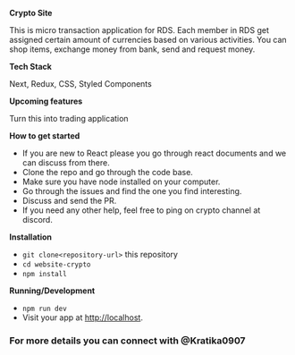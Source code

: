 **Crypto Site**

This is micro transaction application for RDS. Each member in RDS get assigned certain amount of currencies based on various activities. You can shop items, exchange money from bank, send and request money.

**Tech Stack**

Next, Redux, CSS, Styled Components

**Upcoming features**

Turn this into trading application

**How to get started**

- If you are new to React please you go through react documents and we can discuss from there.
- Clone the repo and go through the code base.
- Make sure you have node installed on your computer.
- Go through the issues and find the one you find interesting.
- Discuss and send the PR.
- If you need any other help, feel free to ping on crypto channel at discord.

**Installation**
* `git clone<repository-url>` this repository
* `cd website-crypto`
* `npm install`

**Running/Development**
* `npm run dev`
* Visit your app at [http://localhost](http://localhost).



### For more details you can connect with @Kratika0907
